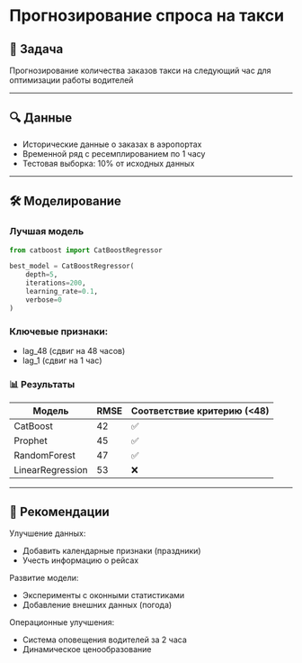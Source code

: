 # Прогнозирование спроса на такси

## 🚖 Задача
Прогнозирование количества заказов такси на следующий час для оптимизации работы водителей

----

## 🔍 Данные
- Исторические данные о заказах в аэропортах
- Временной ряд с ресемплированием по 1 часу
- Тестовая выборка: 10% от исходных данных

----

## 🛠️ Моделирование

### Лучшая модель
```python
from catboost import CatBoostRegressor

best_model = CatBoostRegressor(
    depth=5,
    iterations=200,
    learning_rate=0.1,
    verbose=0
)
```
### Ключевые признаки:
 - lag_48 (сдвиг на 48 часов)
 - lag_1 (сдвиг на 1 час)

### 📊 Результаты
| Модель |	RMSE |	Соответствие критерию (<48) |
|---------|----------|-------------------|
| CatBoost	| 42	| ✅ |
| Prophet	| 45	| ✅ |
| RandomForest	| 47	| ✅ |
|LinearRegression |	53	| ❌ |

----

## 🚀 Рекомендации
Улучшение данных:
 - Добавить календарные признаки (праздники)
 - Учесть информацию о рейсах
   
Развитие модели:
 - Эксперименты с оконными статистиками
 - Добавление внешних данных (погода)
   
Операционные улучшения:
 - Система оповещения водителей за 2 часа
 - Динамическое ценообразование

